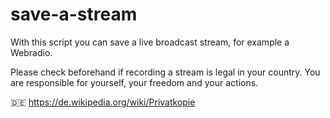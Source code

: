# save-a-stream
With this script you can save a live broadcast stream, for example a Webradio. 

Please check beforehand if recording a stream is legal in your country. You are responsible for yourself, your freedom and your actions.

🇩🇪 https://de.wikipedia.org/wiki/Privatkopie

